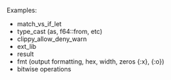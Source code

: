Examples:

- match_vs_if_let
- type_cast (as, f64::from, etc)
- clippy_allow_deny_warn
- ext_lib
- result
- fmt (output formatting, hex, width, zeros {:x}, {:o})
- bitwise operations
